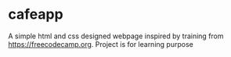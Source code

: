 # cafeapp
A simple html and css designed webpage inspired by training from https://freecodecamp.org. Project is for learning purpose
